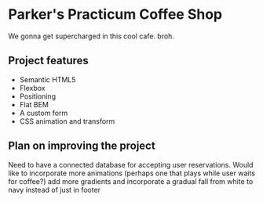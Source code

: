 # Parker's Practicum Coffee Shop

We gonna get supercharged in this cool cafe. broh.

## Project features

- Semantic HTML5
- Flexbox
- Positioning
- Flat BEM
- A custom form
- CSS animation and transform

## Plan on improving the project

Need to have a connected database for accepting user reservations.
Would like to incorporate more animations (perhaps one that plays while user waits for coffee?)
add more gradients and incorporate a gradual fall from white to navy instead of just in footer
